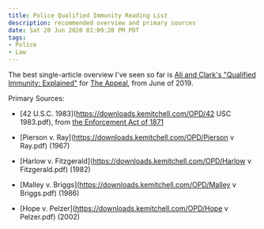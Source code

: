 ```yaml
---
title: Police Qualified Immunity Reading List
description: recommended overview and primary sources
date: Sat 20 Jun 2020 01:09:20 PM PDT
tags:
- Police
- Law
---
```


The best single-article overview I've seen so far is [Ali and Clark's "Qualified Immunity: Explained"](https://theappeal.org/qualified-immunity-explained/) for [The Appeal](https://theappeal.org), from June of 2019.

Primary Sources:

- [42 U.S.C. 1983](https://downloads.kemitchell.com/OPD/42 USC 1983.pdf), from [the Enforcement Act of 1871](https://en.wikipedia.org/wiki/Third_Enforcement_Act)

- [Pierson v. Ray](https://downloads.kemitchell.com/OPD/Pierson v Ray.pdf) (1967)

- [Harlow v. Fitzgerald](https://downloads.kemitchell.com/OPD/Harlow v Fitzgerald.pdf) (1982)

- [Malley v. Briggs](https://downloads.kemitchell.com/OPD/Malley v Briggs.pdf) (1986)

- [Hope v. Pelzer](https://downloads.kemitchell.com/OPD/Hope v Pelzer.pdf) (2002)
